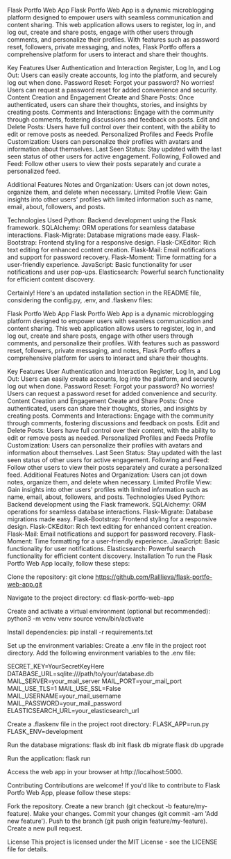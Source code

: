 Flask Portfo Web App
Flask Portfo Web App is a dynamic microblogging platform designed to empower users with seamless communication and content sharing. This web application allows users to register, log in, and log out, create and share posts, engage with other users through comments, and personalize their profiles. With features such as password reset, followers, private messaging, and notes, Flask Portfo offers a comprehensive platform for users to interact and share their thoughts.

Key Features
User Authentication and Interaction
Register, Log In, and Log Out: Users can easily create accounts, log into the platform, and securely log out when done.
Password Reset: Forgot your password? No worries! Users can request a password reset for added convenience and security.
Content Creation and Engagement
Create and Share Posts: Once authenticated, users can share their thoughts, stories, and insights by creating posts.
Comments and Interactions: Engage with the community through comments, fostering discussions and feedback on posts.
Edit and Delete Posts: Users have full control over their content, with the ability to edit or remove posts as needed.
Personalized Profiles and Feeds
Profile Customization: Users can personalize their profiles with avatars and information about themselves.
Last Seen Status: Stay updated with the last seen status of other users for active engagement.
Following, Followed and Feed: Follow other users to view their posts separately and curate a personalized feed.

Additional Features
Notes and Organization: Users can jot down notes, organize them, and delete when necessary.
Limited Profile View: Gain insights into other users' profiles with limited information such as name, email, about, followers, and posts.

Technologies Used
Python: Backend development using the Flask framework.
SQLAlchemy: ORM operations for seamless database interactions.
Flask-Migrate: Database migrations made easy.
Flask-Bootstrap: Frontend styling for a responsive design.
Flask-CKEditor: Rich text editing for enhanced content creation.
Flask-Mail: Email notifications and support for password recovery.
Flask-Moment: Time formatting for a user-friendly experience.
JavaScript: Basic functionality for user notifications and user pop-ups.
Elasticsearch: Powerful search functionality for efficient content discovery.


Certainly! Here's an updated installation section in the README file, considering the config.py, .env, and .flaskenv files:

Flask Portfo Web App
Flask Portfo Web App is a dynamic microblogging platform designed to empower users with seamless communication and content sharing. This web application allows users to register, log in, and log out, create and share posts, engage with other users through comments, and personalize their profiles. With features such as password reset, followers, private messaging, and notes, Flask Portfo offers a comprehensive platform for users to interact and share their thoughts.

Key Features
User Authentication and Interaction
Register, Log In, and Log Out: Users can easily create accounts, log into the platform, and securely log out when done.
Password Reset: Forgot your password? No worries! Users can request a password reset for added convenience and security.
Content Creation and Engagement
Create and Share Posts: Once authenticated, users can share their thoughts, stories, and insights by creating posts.
Comments and Interactions: Engage with the community through comments, fostering discussions and feedback on posts.
Edit and Delete Posts: Users have full control over their content, with the ability to edit or remove posts as needed.
Personalized Profiles and Feeds
Profile Customization: Users can personalize their profiles with avatars and information about themselves.
Last Seen Status: Stay updated with the last seen status of other users for active engagement.
Following and Feed: Follow other users to view their posts separately and curate a personalized feed.
Additional Features
Notes and Organization: Users can jot down notes, organize them, and delete when necessary.
Limited Profile View: Gain insights into other users' profiles with limited information such as name, email, about, followers, and posts.
Technologies Used
Python: Backend development using the Flask framework.
SQLAlchemy: ORM operations for seamless database interactions.
Flask-Migrate: Database migrations made easy.
Flask-Bootstrap: Frontend styling for a responsive design.
Flask-CKEditor: Rich text editing for enhanced content creation.
Flask-Mail: Email notifications and support for password recovery.
Flask-Moment: Time formatting for a user-friendly experience.
JavaScript: Basic functionality for user notifications.
Elasticsearch: Powerful search functionality for efficient content discovery.
Installation
To run the Flask Portfo Web App locally, follow these steps:

Clone the repository:
git clone https://github.com/RalIlieva/flask-portfo-web-app.git

Navigate to the project directory:
cd flask-portfo-web-app

Create and activate a virtual environment (optional but recommended):
python3 -m venv venv
source venv/bin/activate

Install dependencies:
pip install -r requirements.txt

Set up the environment variables:
Create a .env file in the project root directory.
Add the following environment variables to the .env file:

SECRET_KEY=YourSecretKeyHere
DATABASE_URL=sqlite:///path/to/your/database.db
MAIL_SERVER=your_mail_server
MAIL_PORT=your_mail_port
MAIL_USE_TLS=1
MAIL_USE_SSL=False
MAIL_USERNAME=your_mail_username
MAIL_PASSWORD=your_mail_password
ELASTICSEARCH_URL=your_elasticsearch_url

Create a .flaskenv file in the project root directory:
FLASK_APP=run.py
FLASK_ENV=development

Run the database migrations:
flask db init
flask db migrate
flask db upgrade

Run the application:
flask run

Access the web app in your browser at http://localhost:5000.

Contributing
Contributions are welcome! If you'd like to contribute to Flask Portfo Web App, please follow these steps:

Fork the repository.
Create a new branch (git checkout -b feature/my-feature).
Make your changes.
Commit your changes (git commit -am 'Add new feature').
Push to the branch (git push origin feature/my-feature).
Create a new pull request.


License
This project is licensed under the MIT License - see the LICENSE file for details.